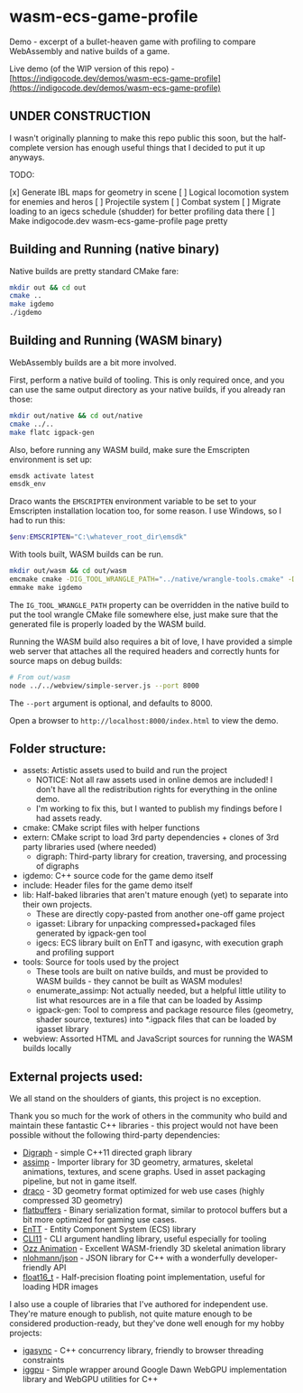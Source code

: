 # wasm-ecs-game-profile
Demo - excerpt of a bullet-heaven game with profiling to compare WebAssembly and native builds of a game.

Live demo (of the WIP version of this repo) - [https://indigocode.dev/demos/wasm-ecs-game-profile](https://indigocode.dev/demos/wasm-ecs-game-profile)

## UNDER CONSTRUCTION

I wasn't originally planning to make this repo public this soon, but the half-complete version has enough
useful things that I decided to put it up anyways.

TODO:

  [x] Generate IBL maps for geometry in scene
  [ ] Logical locomotion system for enemies and heros
  [ ] Projectile system
  [ ] Combat system
  [ ] Migrate loading to an igecs schedule (shudder) for better profiling data there
  [ ] Make indigocode.dev wasm-ecs-game-profile page pretty

## Building and Running (native binary)

Native builds are pretty standard CMake fare:

```bash
mkdir out && cd out
cmake ..
make igdemo
./igdemo
```

## Building and Running (WASM binary)

WebAssembly builds are a bit more involved.

First, perform a native build of tooling. This is only required once, and you can use
the same output directory as your native builds, if you already ran those:

```bash
mkdir out/native && cd out/native
cmake ../..
make flatc igpack-gen
```

Also, before running any WASM build, make sure the Emscripten environment is set up:

```bash
emsdk activate latest
emsdk_env
```

Draco wants the `EMSCRIPTEN` environment variable to be set to your Emscripten installation location too,
for some reason. I use Windows, so I had to run this:

```powershell
$env:EMSCRIPTEN="C:\whatever_root_dir\emsdk"
```

With tools built, WASM builds can be run.

```bash
mkdir out/wasm && cd out/wasm
emcmake cmake -DIG_TOOL_WRANGLE_PATH="../native/wrangle-tools.cmake" -DIG_ENABLE_WASM_THREADS=1 -DIG_ENABLE_ECS_VALIDATION=0 -DCMAKE_BUILD_TYPE="Release" ../..
emmake make igdemo
```

The `IG_TOOL_WRANGLE_PATH` property can be overridden in the native build to put the
tool wrangle CMake file somewhere else, just make sure that the generated file is
properly loaded by the WASM build.

Running the WASM build also requires a bit of love, I have provided a simple web
server that attaches all the required headers and correctly hunts for source maps
on debug builds:

```bash
# From out/wasm
node ../../webview/simple-server.js --port 8000
```

The `--port` argument is optional, and defaults to 8000.

Open a browser to `http://localhost:8000/index.html` to view the demo.

## Folder structure:

* assets: Artistic assets used to build and run the project
	* NOTICE: Not all raw assets used in online demos are included! I don't have all the redistribution rights for everything in the online demo.
	* I'm working to fix this, but I wanted to publish my findings before I had assets ready.
* cmake: CMake script files with helper functions
* extern: CMake script to load 3rd party dependencies + clones of 3rd party libraries used (where needed)
	* digraph: Third-party library for creation, traversing, and processing of digraphs
* igdemo: C++ source code for the game demo itself
* include: Header files for the game demo itself
* lib: Half-baked libraries that aren't mature enough (yet) to separate into their own projects.
	* These are directly copy-pasted from another one-off game project
	* igasset: Library for unpacking compressed+packaged files generated by igpack-gen tool
	* igecs: ECS library built on EnTT and igasync, with execution graph and profiling support
* tools: Source for tools used by the project
	* These tools are built on native builds, and must be provided to WASM builds - they cannot be built as WASM modules!
	* enumerate_assimp: Not actually needed, but a helpful little utility to list what resources are in a file that can be loaded by Assimp
	* igpack-gen: Tool to compress and package resource files (geometry, shader source, textures) into *.igpack files that can be loaded by igasset library
* webview: Assorted HTML and JavaScript sources for running the WASM builds locally

## External projects used:

We all stand on the shoulders of giants, this project is no exception.

Thank you so much for the work of others in the community who build and maintain these fantastic C++ libraries - this project would not have been possible without the following third-party dependencies:

* [Digraph](https://github.com/grame-cncm/digraph) - simple C++11 directed graph library
* [assimp](https://github.com/assimp/assimp) - Importer library for 3D geometry, armatures, skeletal animations, textures, and scene graphs. Used in asset packaging pipeline, but not in game itself.
* [draco](https://github.com/google/draco) - 3D geometry format optimized for web use cases (highly compressed 3D geometry)
* [flatbuffers](https://github.com/google/flatbuffers) - Binary serialization format, similar to protocol buffers but a bit more optimized for gaming use cases.
* [EnTT](https://github.com/skypjack/entt) - Entity Component System (ECS) library
* [CLI11](https://github.com/CLIUtils/CLI11) - CLI argument handling library, useful especially for tooling
* [Ozz Animation](https://github.com/guillaumeblanc/ozz-animation) - Excellent WASM-friendly 3D skeletal animation library
* [nlohmann/json](https://github.com/nlohmann/json) - JSON library for C++ with a wonderfully developer-friendly API
* [float16_t](https://github.com/fengwang/float16_t) - Half-precision floating point implementation, useful for loading HDR images

I also use a couple of libraries that I've authored for independent use.
They're mature enough to publish, not quite mature enough to be considered production-ready,
but they've done well enough for my hobby projects:

* [igasync](https://github.com/sessamekesh/igasync) - C++ concurrency library, friendly to browser threading constraints
* [iggpu](https://github.com/sessamekesh/iggpu) - Simple wrapper around Google Dawn WebGPU implementation library and WebGPU utilities for C++
